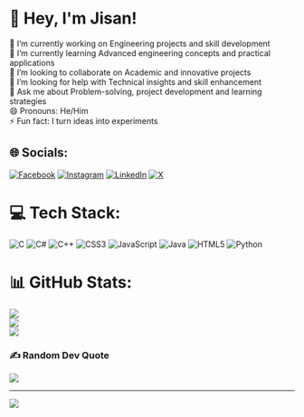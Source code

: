 # 💫 Hey, I'm Jisan!
🔭 I’m currently working on Engineering projects and skill development<br>🌱 I’m currently learning Advanced engineering concepts and practical applications<br>👯 I’m looking to collaborate on Academic and innovative projects<br>🤔 I’m looking for help with Technical insights and skill enhancement<br>💬 Ask me about Problem-solving, project development and learning strategies<br>😄 Pronouns: He/Him<br>⚡ Fun fact: I turn ideas into experiments


## 🌐 Socials:
[![Facebook](https://img.shields.io/badge/Facebook-%231877F2.svg?logo=Facebook&logoColor=white)](https://facebook.com/sajisan09) [![Instagram](https://img.shields.io/badge/Instagram-%23E4405F.svg?logo=Instagram&logoColor=white)](https://instagram.com/dusk_melody_) [![LinkedIn](https://img.shields.io/badge/LinkedIn-%230077B5.svg?logo=linkedin&logoColor=white)](https://linkedin.com/in/sabbir-ahmed-jisan-895126345) [![X](https://img.shields.io/badge/X-black.svg?logo=X&logoColor=white)](https://x.com/SAJisan99) 

# 💻 Tech Stack:
![C](https://img.shields.io/badge/c-%2300599C.svg?style=for-the-badge&logo=c&logoColor=white) ![C#](https://img.shields.io/badge/c%23-%23239120.svg?style=for-the-badge&logo=csharp&logoColor=white) ![C++](https://img.shields.io/badge/c++-%2300599C.svg?style=for-the-badge&logo=c%2B%2B&logoColor=white) ![CSS3](https://img.shields.io/badge/css3-%231572B6.svg?style=for-the-badge&logo=css3&logoColor=white) ![JavaScript](https://img.shields.io/badge/javascript-%23323330.svg?style=for-the-badge&logo=javascript&logoColor=%23F7DF1E) ![Java](https://img.shields.io/badge/java-%23ED8B00.svg?style=for-the-badge&logo=openjdk&logoColor=white) ![HTML5](https://img.shields.io/badge/html5-%23E34F26.svg?style=for-the-badge&logo=html5&logoColor=white) ![Python](https://img.shields.io/badge/python-3670A0?style=for-the-badge&logo=python&logoColor=ffdd54)
# 📊 GitHub Stats:
![](https://github-readme-stats.vercel.app/api?username=sajisan69&theme=dark&hide_border=false&include_all_commits=false&count_private=false)<br/>
![](https://nirzak-streak-stats.vercel.app/?user=sajisan69&theme=dark&hide_border=false)<br/>
![](https://github-readme-stats.vercel.app/api/top-langs/?username=sajisan69&theme=dark&hide_border=false&include_all_commits=false&count_private=false&layout=compact)

### ✍️ Random Dev Quote
![](https://quotes-github-readme.vercel.app/api?type=horizontal&theme=radical)

---
[![](https://visitcount.itsvg.in/api?id=sajisan69&icon=0&color=0)](https://visitcount.itsvg.in)

<!-- Proudly created with GPRM ( https://gprm.itsvg.in ) -->
